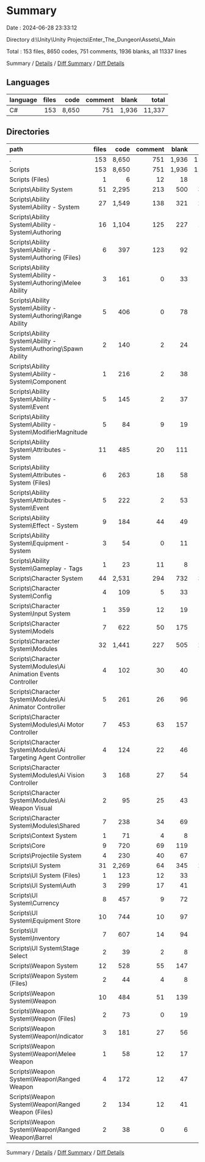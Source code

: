 # Summary

Date : 2024-06-28 23:33:12

Directory d:\\Unity\\Unity Projects\\Enter_The_Dungeon\\Assets\\_Main

Total : 153 files,  8650 codes, 751 comments, 1936 blanks, all 11337 lines

Summary / [Details](details.md) / [Diff Summary](diff.md) / [Diff Details](diff-details.md)

## Languages
| language | files | code | comment | blank | total |
| :--- | ---: | ---: | ---: | ---: | ---: |
| C# | 153 | 8,650 | 751 | 1,936 | 11,337 |

## Directories
| path | files | code | comment | blank | total |
| :--- | ---: | ---: | ---: | ---: | ---: |
| . | 153 | 8,650 | 751 | 1,936 | 11,337 |
| Scripts | 153 | 8,650 | 751 | 1,936 | 11,337 |
| Scripts (Files) | 1 | 6 | 12 | 18 | 36 |
| Scripts\\Ability System | 51 | 2,295 | 213 | 500 | 3,008 |
| Scripts\\Ability System\\Ability - System | 27 | 1,549 | 138 | 321 | 2,008 |
| Scripts\\Ability System\\Ability - System\\Authoring | 16 | 1,104 | 125 | 227 | 1,456 |
| Scripts\\Ability System\\Ability - System\\Authoring (Files) | 6 | 397 | 123 | 92 | 612 |
| Scripts\\Ability System\\Ability - System\\Authoring\\Melee Ability | 3 | 161 | 0 | 33 | 194 |
| Scripts\\Ability System\\Ability - System\\Authoring\\Range Ability | 5 | 406 | 0 | 78 | 484 |
| Scripts\\Ability System\\Ability - System\\Authoring\\Spawn Ability | 2 | 140 | 2 | 24 | 166 |
| Scripts\\Ability System\\Ability - System\\Component | 1 | 216 | 2 | 38 | 256 |
| Scripts\\Ability System\\Ability - System\\Event | 5 | 145 | 2 | 37 | 184 |
| Scripts\\Ability System\\Ability - System\\ModifierMagnitude | 5 | 84 | 9 | 19 | 112 |
| Scripts\\Ability System\\Attributes - System | 11 | 485 | 20 | 111 | 616 |
| Scripts\\Ability System\\Attributes - System (Files) | 6 | 263 | 18 | 58 | 339 |
| Scripts\\Ability System\\Attributes - System\\Event | 5 | 222 | 2 | 53 | 277 |
| Scripts\\Ability System\\Effect - System | 9 | 184 | 44 | 49 | 277 |
| Scripts\\Ability System\\Equipment - System | 3 | 54 | 0 | 11 | 65 |
| Scripts\\Ability System\\Gameplay - Tags | 1 | 23 | 11 | 8 | 42 |
| Scripts\\Character System | 44 | 2,531 | 294 | 732 | 3,557 |
| Scripts\\Character System\\Config | 4 | 109 | 5 | 33 | 147 |
| Scripts\\Character System\\Input System | 1 | 359 | 12 | 19 | 390 |
| Scripts\\Character System\\Models | 7 | 622 | 50 | 175 | 847 |
| Scripts\\Character System\\Modules | 32 | 1,441 | 227 | 505 | 2,173 |
| Scripts\\Character System\\Modules\\Ai Animation Events Controller | 4 | 102 | 30 | 40 | 172 |
| Scripts\\Character System\\Modules\\Ai Animator Controller | 5 | 261 | 26 | 96 | 383 |
| Scripts\\Character System\\Modules\\Ai Motor Controller | 7 | 453 | 63 | 157 | 673 |
| Scripts\\Character System\\Modules\\Ai Targeting Agent Controller | 4 | 124 | 22 | 46 | 192 |
| Scripts\\Character System\\Modules\\Ai Vision Controller | 3 | 168 | 27 | 54 | 249 |
| Scripts\\Character System\\Modules\\Ai Weapon Visual | 2 | 95 | 25 | 43 | 163 |
| Scripts\\Character System\\Modules\\Shared | 7 | 238 | 34 | 69 | 341 |
| Scripts\\Context System | 1 | 71 | 4 | 8 | 83 |
| Scripts\\Core | 9 | 720 | 69 | 119 | 908 |
| Scripts\\Projectile System | 4 | 230 | 40 | 67 | 337 |
| Scripts\\UI System | 31 | 2,269 | 64 | 345 | 2,678 |
| Scripts\\UI System (Files) | 1 | 123 | 12 | 33 | 168 |
| Scripts\\UI System\\Auth | 3 | 299 | 17 | 41 | 357 |
| Scripts\\UI System\\Currency | 8 | 457 | 9 | 72 | 538 |
| Scripts\\UI System\\Equipment Store | 10 | 744 | 10 | 97 | 851 |
| Scripts\\UI System\\Inventory | 7 | 607 | 14 | 94 | 715 |
| Scripts\\UI System\\Stage Select | 2 | 39 | 2 | 8 | 49 |
| Scripts\\Weapon System | 12 | 528 | 55 | 147 | 730 |
| Scripts\\Weapon System (Files) | 2 | 44 | 4 | 8 | 56 |
| Scripts\\Weapon System\\Weapon | 10 | 484 | 51 | 139 | 674 |
| Scripts\\Weapon System\\Weapon (Files) | 2 | 73 | 0 | 19 | 92 |
| Scripts\\Weapon System\\Weapon\\Indicator | 3 | 181 | 27 | 56 | 264 |
| Scripts\\Weapon System\\Weapon\\Melee Weapon | 1 | 58 | 12 | 17 | 87 |
| Scripts\\Weapon System\\Weapon\\Ranged Weapon | 4 | 172 | 12 | 47 | 231 |
| Scripts\\Weapon System\\Weapon\\Ranged Weapon (Files) | 2 | 134 | 12 | 41 | 187 |
| Scripts\\Weapon System\\Weapon\\Ranged Weapon\\Barrel | 2 | 38 | 0 | 6 | 44 |

Summary / [Details](details.md) / [Diff Summary](diff.md) / [Diff Details](diff-details.md)